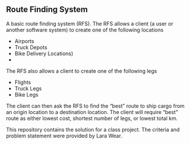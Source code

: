 ## Route Finding System

A basic route finding system (RFS).  The RFS allows a client (a user or another software system) to create one of the following locations 

- Airports
- Truck Depots
- Bike Delivery Locations)
- 
The RFS also allows a client to create one of the following legs

- Flights
- Truck Legs
- Bike Legs

The client can then ask the RFS to find the “best” route to ship cargo from an origin location to a destination location. The client will require “best” route as either lowest cost, shortest number of legs, or lowest total km.

This repository contains the solution for a class project. The criteria and problem statement were provided by Lara Wear.

